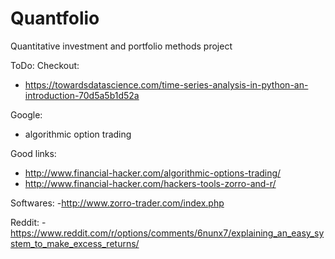 # Quantfolio
Quantitative investment and portfolio methods project


ToDo:
Checkout:
- https://towardsdatascience.com/time-series-analysis-in-python-an-introduction-70d5a5b1d52a

Google:
- algorithmic option trading

Good links:
- http://www.financial-hacker.com/algorithmic-options-trading/
- http://www.financial-hacker.com/hackers-tools-zorro-and-r/


Softwares:
-http://www.zorro-trader.com/index.php

Reddit:
-https://www.reddit.com/r/options/comments/6nunx7/explaining_an_easy_system_to_make_excess_returns/

